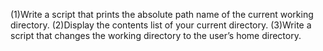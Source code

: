 (1)Write a script that prints the absolute path name of the current working directory.
(2)Display the contents list of your current directory.
(3)Write a script that changes the working directory to the user’s home directory.
